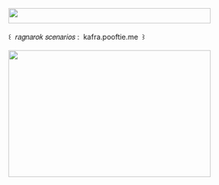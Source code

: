 <img width="400" height="30" src="https://middlepot.com/img/lacey.png">\
  \
 ‌ ‌ ‌ ‌ ‌ ‌ ‌ ‌ ‌꒰ ‌ 𝑟𝑎𝑔𝑛𝑎𝑟𝑜𝑘 𝑠𝑐𝑒𝑛𝑎𝑟𝑖𝑜𝑠 : ‌ kafra.pooftie.me ‌ ꒱\
  \
<a href="https://kafra.pooftie.me"><img width="400" height="250" src="https://middlepot.com/img/nostalgia.jpg"></a>

